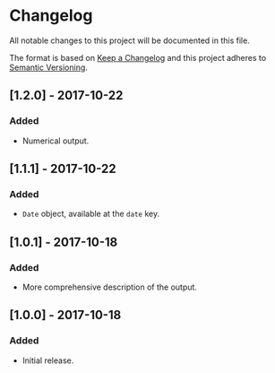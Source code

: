# Changelog

All notable changes to this project will be documented in this file.

The format is based on [Keep a Changelog](http://keepachangelog.com/en/1.0.0/)
and this project adheres to [Semantic Versioning](http://semver.org/spec/v2.0.0.html).

## [1.2.0] - 2017-10-22

### Added

- Numerical output.

## [1.1.1] - 2017-10-22

### Added

- `Date` object, available at the `date` key.

## [1.0.1] - 2017-10-18

### Added

- More comprehensive description of the output.

## [1.0.0] - 2017-10-18

### Added

- Initial release.
